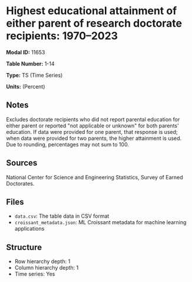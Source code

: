 # Highest educational attainment of either parent of research doctorate recipients: 1970&#8211;2023

**Modal ID:** 11653

**Table Number:** 1-14

**Type:** TS (Time Series)

**Units:** (Percent)

## Notes

Excludes doctorate recipients who did not report parental education for either parent or reported "not applicable or unknown" for both parents' education. If data were provided for one parent, that response is used; when data were provided for two parents, the higher attainment is used. Due to rounding, percentages may not sum to 100.

## Sources

National Center for Science and Engineering Statistics, Survey of Earned Doctorates.

## Files

- `data.csv`: The table data in CSV format
- `croissant_metadata.json`: ML Croissant metadata for machine learning applications

## Structure

- Row hierarchy depth: 1
- Column hierarchy depth: 1
- Time series: Yes
